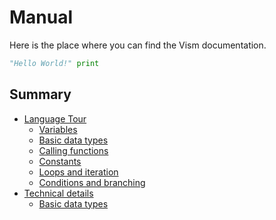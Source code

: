 # Manual

<!--
Meta notes:
- In code blocks, we use python because vism is not highlighted.
-->

Here is the place where you can find the Vism documentation.

```py
"Hello World!" print
```

## Summary

- [Language Tour](./language_tour/index.md)
  - [Variables](./language_tour/variables.md)
  - [Basic data types](./language_tour/basic_dt.md)
  - [Calling functions](./language_tour/fn_call.md)
  - [Constants](./language_tour/consts.md)
  - [Loops and iteration](./language_tour/loops.md)
  - [Conditions and branching](./language_tour/branching.md)
- [Technical details](./tech_details/index.md)
  - [Basic data types](./tech_details/basic_dt.md)
